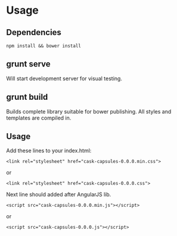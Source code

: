 # Usage

## Dependencies
```
npm install && bower install
```

## grunt serve
Will start development server for visual testing.

## grunt build
Builds complete library suitable for bower publishing. All styles and templates are compiled in.

## Usage
Add these lines to your index.html:

```
<link rel="stylesheet" href="cask-capsules-0.0.0.min.css">
```

or

```
<link rel="stylesheet" href="cask-capsules-0.0.0.css">
```

Next line should added after AngularJS lib.

```
<script src="cask-capsules-0.0.0.min.js"></script>
```

or

```
<script src="cask-capsules-0.0.0.js"></script>
```